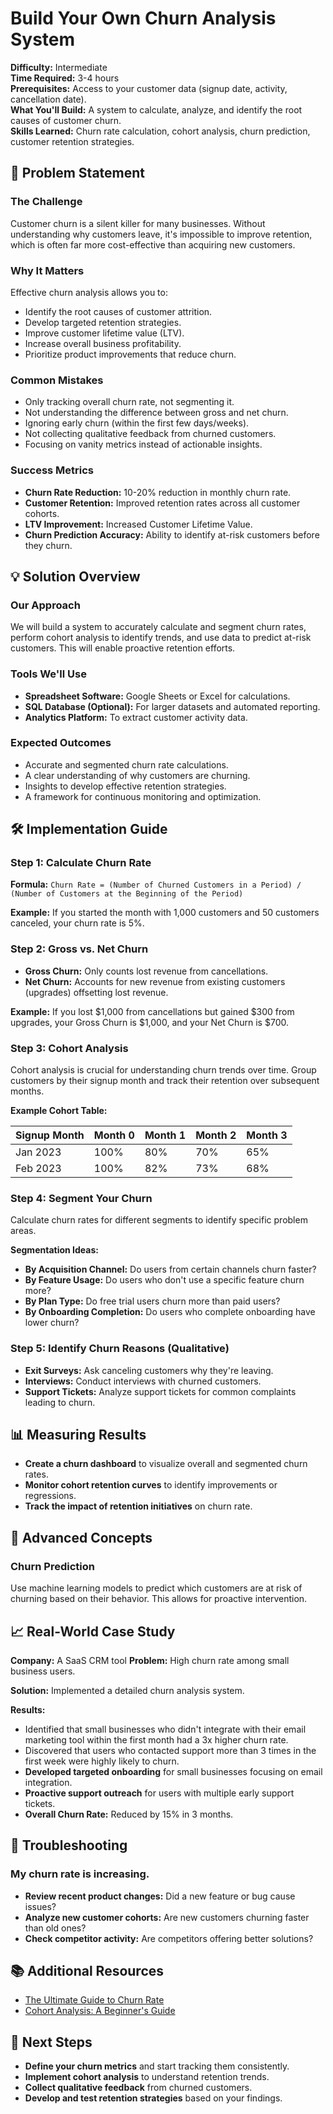 # Build Your Own Churn Analysis System

**Difficulty:** Intermediate  
**Time Required:** 3-4 hours  
**Prerequisites:** Access to your customer data (signup date, activity, cancellation date).  
**What You'll Build:** A system to calculate, analyze, and identify the root causes of customer churn.  
**Skills Learned:** Churn rate calculation, cohort analysis, churn prediction, customer retention strategies.  

## 🎯 Problem Statement

### The Challenge
Customer churn is a silent killer for many businesses. Without understanding why customers leave, it's impossible to improve retention, which is often far more cost-effective than acquiring new customers.

### Why It Matters
Effective churn analysis allows you to:
- Identify the root causes of customer attrition.
- Develop targeted retention strategies.
- Improve customer lifetime value (LTV).
- Increase overall business profitability.
- Prioritize product improvements that reduce churn.

### Common Mistakes
- Only tracking overall churn rate, not segmenting it.
- Not understanding the difference between gross and net churn.
- Ignoring early churn (within the first few days/weeks).
- Not collecting qualitative feedback from churned customers.
- Focusing on vanity metrics instead of actionable insights.

### Success Metrics
- **Churn Rate Reduction:** 10-20% reduction in monthly churn rate.
- **Customer Retention:** Improved retention rates across all customer cohorts.
- **LTV Improvement:** Increased Customer Lifetime Value.
- **Churn Prediction Accuracy:** Ability to identify at-risk customers before they churn.

## 💡 Solution Overview

### Our Approach
We will build a system to accurately calculate and segment churn rates, perform cohort analysis to identify trends, and use data to predict at-risk customers. This will enable proactive retention efforts.

### Tools We'll Use
- **Spreadsheet Software:** Google Sheets or Excel for calculations.
- **SQL Database (Optional):** For larger datasets and automated reporting.
- **Analytics Platform:** To extract customer activity data.

### Expected Outcomes
- Accurate and segmented churn rate calculations.
- A clear understanding of why customers are churning.
- Insights to develop effective retention strategies.
- A framework for continuous monitoring and optimization.

## 🛠️ Implementation Guide

### Step 1: Calculate Churn Rate

**Formula:** `Churn Rate = (Number of Churned Customers in a Period) / (Number of Customers at the Beginning of the Period)`

**Example:**
If you started the month with 1,000 customers and 50 customers canceled, your churn rate is 5%.

### Step 2: Gross vs. Net Churn

- **Gross Churn:** Only counts lost revenue from cancellations.
- **Net Churn:** Accounts for new revenue from existing customers (upgrades) offsetting lost revenue.

**Example:**
If you lost $1,000 from cancellations but gained $300 from upgrades, your Gross Churn is $1,000, and your Net Churn is $700.

### Step 3: Cohort Analysis

Cohort analysis is crucial for understanding churn trends over time. Group customers by their signup month and track their retention over subsequent months.

**Example Cohort Table:**

| Signup Month | Month 0 | Month 1 | Month 2 | Month 3 |
|--------------|---------|---------|---------|---------|
| Jan 2023     | 100%    | 80%     | 70%     | 65%     |
| Feb 2023     | 100%    | 82%     | 73%     | 68%     |

### Step 4: Segment Your Churn

Calculate churn rates for different segments to identify specific problem areas.

**Segmentation Ideas:**
- **By Acquisition Channel:** Do users from certain channels churn faster?
- **By Feature Usage:** Do users who don't use a specific feature churn more?
- **By Plan Type:** Do free trial users churn more than paid users?
- **By Onboarding Completion:** Do users who complete onboarding have lower churn?

### Step 5: Identify Churn Reasons (Qualitative)

- **Exit Surveys:** Ask canceling customers why they're leaving.
- **Interviews:** Conduct interviews with churned customers.
- **Support Tickets:** Analyze support tickets for common complaints leading to churn.

## 📊 Measuring Results

- **Create a churn dashboard** to visualize overall and segmented churn rates.
- **Monitor cohort retention curves** to identify improvements or regressions.
- **Track the impact of retention initiatives** on churn rate.

## 🚀 Advanced Concepts

### Churn Prediction

Use machine learning models to predict which customers are at risk of churning based on their behavior. This allows for proactive intervention.

## 📈 Real-World Case Study

**Company:** A SaaS CRM tool
**Problem:** High churn rate among small business users.

**Solution:** Implemented a detailed churn analysis system.

**Results:**
- Identified that small businesses who didn't integrate with their email marketing tool within the first month had a 3x higher churn rate.
- Discovered that users who contacted support more than 3 times in the first week were highly likely to churn.
- **Developed targeted onboarding** for small businesses focusing on email integration.
- **Proactive support outreach** for users with multiple early support tickets.
- **Overall Churn Rate:** Reduced by 15% in 3 months.

## 🔧 Troubleshooting

### My churn rate is increasing.
- **Review recent product changes:** Did a new feature or bug cause issues?
- **Analyze new customer cohorts:** Are new customers churning faster than old ones?
- **Check competitor activity:** Are competitors offering better solutions?

## 📚 Additional Resources

- [The Ultimate Guide to Churn Rate](https://www.profitwell.com/churn-rate/)
- [Cohort Analysis: A Beginner's Guide](https://www.optimizely.com/optimization-glossary/cohort-analysis/)

## 🎯 Next Steps

- **Define your churn metrics** and start tracking them consistently.
- **Implement cohort analysis** to understand retention trends.
- **Collect qualitative feedback** from churned customers.
- **Develop and test retention strategies** based on your findings.
